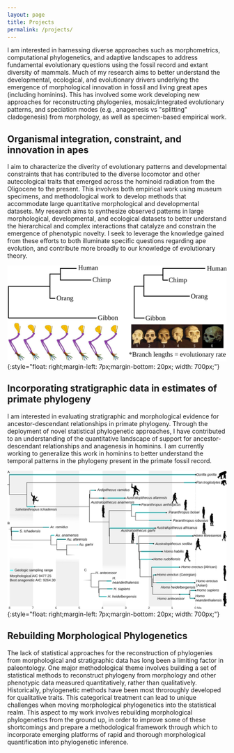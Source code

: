 ```yaml
---
layout: page
title: Projects
permalink: /projects/
---
```


I am interested in harnessing diverse approaches such as morphometrics, computational phylogenetics, and adaptive landscapes to address fundamental evolutionary questions using the fossil record and extant diversity of mammals. Much of my research aims to better understand the developmental, ecological, and evolutionary drivers underlying the emergence of morphological innovation in fossil and living great apes (including hominins). This has involved some work developing new approaches for reconstructing phylogenies, mosaic/integrated evolutionary patterns, and speciation modes (e.g., anagenesis vs "splitting" cladogenesis) from morphology, as well as specimen-based empirical work.

## Organismal integration, constraint, and innovation in apes

I aim to characterize the diverity of evolutionary patterns and developmental constraints that has contributed to the diverse locomotor and other autecological traits that emerged across the hominoid radiation from the Oligocene to the present. This involves both empirical work using museum specimens, and methodological work to develop methods that accommodate large quantitative morphological and developmental datasets. My research aims to synthesize observed patterns in large morphological, developmental, and ecological datasets to better understand the hierarchical and complex interactions that catalyze and constrain the emergence of phenotypic novelty. I seek to leverage the knowledge gained from these efforts to both illuminate specific questions regarding ape evolution, and contribute more broadly to our knowledge of evolutionary theory.

![branchlens](/assets/img/branchlens.svg){:style="float: right;margin-left: 7px;margin-bottom: 20px; width: 700px;"}

## Incorporating stratigraphic data in estimates of primate phylogeny

I am interested in evaluating stratigraphic and morphological evidence for ancestor-descendant relationships in primate phylogeny. Through the deployment of novel statistical phylogenetic approaches, I have contributed to an understanding of the quantitative landscape of support for ancestor-descendant relationships and anagenesis in hominins. I am currently working to generalize this work in hominins to better understand the temporal patterns in the phylogeny present in the primate fossil record.
 
![hominins](/assets/img/whole_tree.svg){:style="float: right;margin-left: 7px;margin-bottom: 20px; width: 700px;"}


## Rebuilding Morphological Phylogenetics

The lack of statistical approaches for the reconstruction of phylogenies from morphological and stratigraphic data has long been a limiting factor in paleontology. One major methodological theme involves building a set of statistical methods to reconstruct phylogeny from morphology and other phenotypic data measured quantitatively, rather than qualitatively. Historically, phylogenetic methods have been most throroughly developed for qualitative traits. This categorical treatment can lead to unique challenges when moving morphological phylogenetics into the statistical realm. This aspect to my work involves rebuilding morphological phylogenetics from the ground up, in order to improve some of these shortcomings and prepare a methodological framework through which to incorporate emerging platforms of rapid and thorough morphological quantification into phylogenetic inference.

